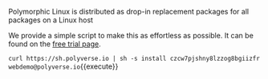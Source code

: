Polymorphic Linux is distributed as drop-in replacement packages for all packages on a Linux
host

We provide a simple script to make this as effortless as possible.  It can be found on the
[free trial page](https://polyverse.io/polymorphic-linux-installation-guide/).

`curl https://sh.polyverse.io | sh -s install czcw7pjshny8lzzog8bgiizfr webdemo@polyverse.io`{{execute}}